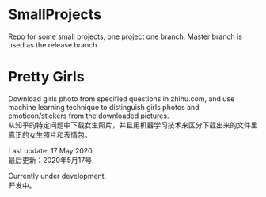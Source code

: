 # SmallProjects
Repo for some small projects, one project one branch. Master branch is used as the release branch.

# Pretty Girls
Download girls photo from specified questions in zhihu.com, and use machine learning technique to distinguish girls
photos and emoticon/stickers from the downloaded pictures.\
从知乎的特定问题中下载女生照片，并且用机器学习技术来区分下载出来的文件里真正的女生照片和表情包。

Last update: 17 May 2020\
最后更新：2020年5月17号

Currently under development.\
开发中。